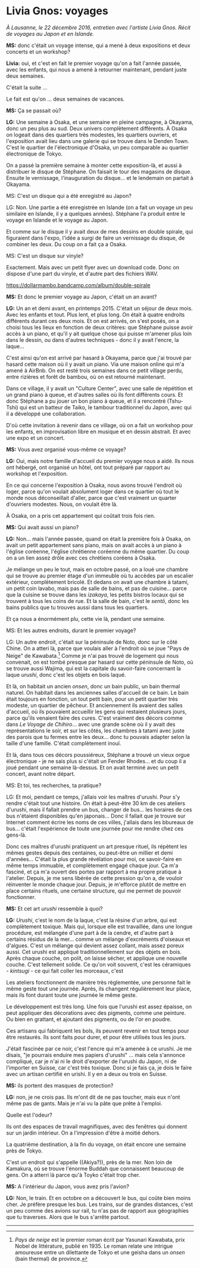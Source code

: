 # Livia Gnos: voyages

*À Lausanne, le 22 décembre 2016, entretien avec l'artiste Livia Gnos. Récit de voyages au Japon et en Islande.*


**MS:** donc c'était un voyage intense, qui a mené à deux expositions et deux concerts et un workshop?

**Livia:** oui, et c'est en fait le premier voyage qu'on a fait l'année passée, avec les enfants, qui nous a amené à retourner maintenant, pendant juste deux semaines.

C'était la suite ... 

Le fait est qu'on ... deux semaines de vacances.

**MS:** Ça se passait où?

**LG:** Une semaine à Osaka, et une semaine en pleine campagne, à Okayama, donc un peu plus au sud. Deux univers complètement différents. À Osaka on logeait dans des quartiers très modestes, les quartiers ouvriers, et l'exposition avait lieu dans une galerie qui se trouve dans le Denden Town. C'est le quartier de l'électronique d'Osaka, un peu comparable au quartier électronique de Tokyo.

On a passé la première semaine à monter cette exposition-là, et aussi à distribuer le disque de Stéphane. On faisait le tour des magasins de disque. Ensuite le vernissage, l'inauguration du disque... et le lendemain on partait à Okayama. 

MS: C'est un disque qui a été enregistré au Japon?

LG: Non. Une partie a été enregistrée en Islande (on a fait un voyage un peu similaire en Islande, il y a quelques années). Stéphane l'a produit entre le voyage en Islande et le voyage au Japon.

Et comme sur le disque il y avait deux de mes dessins en double spirale, qui figuraient dans l'expo, l'idée a surgi de faire un vernissage du disque, de combiner les deux. Du coup on a fait ça a Osaka.

MS: C'est un disque sur vinyle?

Exactement. Mais avec un petit flyer avec un download code. Donc on dispose d'une part du vinyle, et d'autre part des fichiers WAV.

https://dollarmambo.bandcamp.com/album/double-spirale

**MS:** Et donc le premier voyage au Japon, c'était un an avant?

**LG:** Un an et demi avant, en printemps 2015. C'était un séjour de deux mois. Avec les enfants et tout. Plus lent, et plus long. On était à quatre endroits différents durant ces deux mois. Et on est arrivés, on s'est posés, on a choisi tous les lieux en fonction de deux critères: que Stéphane puisse avoir accès à un piano, et qu'il y ait quelque chose qui puisse m'amener plus loin dans le dessin, ou dans d'autres techniques - donc il y avait l'encre, la laque... 

C'est ainsi qu'on est arrivé par hasard à Okayama, parce que j'ai trouvé par hasard cette maison où il y avait un piano. Via une maison online qui m'a amené à AirBnb. On est resté trois semaines dans ce petit village perdu, entre rizières et forêt de bambou, où on est retourné maintenant.

Dans ce village, il y avait un "Culture Center", avec une salle de répétition et un grand piano à queue, et d'autres salles où ils font différents cours. Et donc Stéphane a pu jouer un bon piano à queue, et il a rencontré (Tshu-Tshi) qui est un batteur de Taiko, le tambour traditionnel du Japon, avec qui il a développé une collaboration.

D'où cette invitation à revenir dans ce village, où on a fait un workshop pour les enfants, en improvisation libre en musique et en dessin abstrait. Et avec une expo et un concert.

**MS:** Vous avez organisé vous-même ce voyage?

**LG:** Oui, mais notre famille d'accueil du premier voyage nous a aidé. Ils nous ont hébergé, ont organisé un hôtel, ont tout préparé par rapport au workshop et l'exposition.

En ce qui concerne l'exposition à Osaka, nous avons trouvé l'endroit où loger, parce qu'on voulait absolument loger dans ce quartier où tout le monde nous déconseillait d'aller, parce que c'est vraiment un quarter d'ouvriers modestes. Nous, on voulait être là.

À Osaka, on a pris cet appartement qui coûtait trois fois rien.

**MS:** Qui avait aussi un piano?

**LG:** Non... mais l'année passée, quand on était la première fois à Osaka, on avait un petit appartement sans piano, mais on avait accès à un piano à l'église coréenne, l'église chrétienne coréenne du même quartier. Du coup on a un lien assez drôle avec ces chrétiens coréens à Osaka.

Je mélange un peu le tout, mais en octobre passé, on a loué une chambre qui se trouve au premier étage d'un immeuble où tu accèdes par un escalier extérieur, complètement bricolé. Et dedans on avait une chambre à tatami, un petit coin lavabo, mais pas de salle de bains, et pas de cuisine... parce que la cuisine se trouve dans les *izakaya*, les petits bistros locaux qui se trouvent à tous les coins de rue. Et la salle de bain, c'est le *sentō*, donc les bains publics que tu trouves aussi dans tous les quartiers.

Et ça nous a énormément plu, cette vie là, pendant une semaine.

MS: Et les autres endroits, durant le premier voyage?

LG: Un autre endroit, c'était sur la péninsule de Noto, donc sur le côté Chine. On a atteri là, parce que voulais aller à l'endroit où se joue "Pays de Neige" de Kawabata.[^Kawabata] Comme je n'ai pas trouvé de logement qui nous convenait, on est tombé presque par hasard sur cette péninsule de Noto, où se trouve aussi Wajima, qui est la capitale du savoir-faire concernant la laque *urushi*, donc c'est les objets en bois laqué.

[^Kawabata]: *Pays de neige* est le premier roman écrit par Yasunari Kawabata, prix Nobel de littérature, publié en 1935. Le roman relate une intrigue amoureuse entre un dilettante de Tokyo et une geisha dans un *onsen* (bain thermal) de province.

Et là, on habitait un ancien *onsen*, donc un bain public, un bain thermal naturel. On habitait dans les anciennes salles d'accueil de ce bain. Le bain était toujours en fonction, un tout petit bain, pour un petit quartier très modeste, un quartier de pêcheur. Et anciennement ils avaient des salles d'accueil, où ils pouvaient accueillir les gens qui restaient plusieurs jours, parce qu'ils venaient faire des cures. C'est vraiment des décors comme dans *Le Voyage de Chihiro*... avec une grande scène où il y avait des représentations le soir, et sur les côtés, les chambres à tatami avec juste des parois que tu fermes entre les deux... donc tu pouvais adapter selon la taille d'une famille. C'était complètement inouï.

Et là, dans tous ces décors poussiéreux, Stéphane a trouvé un vieux orgue électronique - je ne sais plus si c'était un Fender Rhodes... et du coup il a joué pendant une semaine là-dessus. Et on avait terminé avec un petit concert, avant notre départ.

MS: Et toi, tes recherches, ta pratique?

LG: Et moi, pendant ce temps, j'allais voir les maîtres d'urushi. Pour s'y rendre c'était tout une histoire. On était à peut-être 30 km de ces ateliers d'urushi, mais il fallait prendre un bus, changer de bus...  les horaires de ces bus n'étaient disponibles qu'en japonais... Donc il fallait que je trouve sur Internet comment écrire les noms de ces villes, j'allais dans les bbureaux de bus... c'était l'expérience de toute une journée pour me rendre chez ces gens-là. 

Donc ces maîtres d'urushi pratiquent un art presque rituel, ils répètent les mêmes gestes depuis des centaines, ou peut-être un millier et demi d'années... C'était la plus grande révélation pour moi, ce savoir-faire en même temps immuable, et complètement engagé chaque jour. Ça m'a fasciné, et ça m'a ouvert des portes par rapport à ma propre pratique à l'atelier. Depuis, je me sens libérée de cette pression qu'on a, de vouloir réinventer le monde chaque jour. Depuis, je m'efforce plutôt de mettre en place certains rituels, une certaine structure, qui me permet de pouvoir fonctionner.

**MS:** Et cet art *urushi* ressemble à quoi?
 
**LG:** *Urushi*, c'est le nom de la laque, c'est la résine d'un arbre, qui est complètement toxique. Mais qui, lorsque elle est travaillée, dans une longue procédure, est mélangée d'une part à de la cendre, et d'autre part à certains résidus de la mer... comme un mélange d'excréments d'oiseaux et d'algues. C'est un mélange qui devient assez collant, mais assez poreux aussi. Cet urushi est appliqué traditionnellement sur des objets en bois. Après chaque couche, on polit, on laisse sécher, et applique une nouvelle couche. C'est tellement solide. Ce qu'on voit souvent, c'est les céramiques - *kintsugi* - ce qui fait coller les morceaux, c'est 

Les ateliers fonctionnent de manière très règlementée, une personne fait le même geste tout une journée. Après, ils changent régulièrement leur place, mais ils font durant toute une journée le même geste.

Le développement est très long. Une fois que l'urushi est assez épaisse, on peut appliquer des décorations avec des pigments, comme une peinture. Ou bien en grattant, et ajoutant des pigments, ou de l'or en poudre. 

Ces artisans qui fabriquent les bols, ils peuvent revenir en tout temps pour être restaurés. Ils sont faits pour durer, et pour être utilisés tous les jours.

J'était fascinée par ce noir, c'est l'encre qui m'a amenée à ce urushi. Je me disais, "je pourrais enduire mes papiers d'urushi" ... mais cela s'annonce compliqué, car je n'ai ni le droit d'exporter de l'urushi du Japon, ni de l'importer en Suisse, car c'est très toxique. Donc si je fais ça, je dois le faire avec un artisan certifié en urishi. Il y en a deux ou trois en Suisse.

**MS:** ils portent des masques de protection?

**LG:** non, je ne crois pas. Ils m'ont dit de ne pas toucher, mais eux n'ont même pas de gants. Mais je n'ai vu la pâte que prête à l'emploi.

Quelle est l'odeur?

Ils ont des espaces de travail magnifiques, avec des fenêtres qui donnent sur un jardin intérieur. On a l'impression d'être à moitié dehors.

La quatrième destination, à la fin du voyage, on était encore une semaine près de Tokyo. 

C'est un endroit qui s'appelle ((Akiya?)), près de la mer. Non loin de Kamakura, où se trouve l'énorme Buddah que connaissent beaucoup de gens. On a atterri là parce qu'à Toyko c'était trop cher.

**MS:** A l'intérieur du Japon, vous avez pris l'avion?

**LG:** Non, le train. Et en octobre on a découvert le bus, qui coûte bien moins cher. Je préfère presque les bus. Les trains, sur de grandes distances, c'est un peu comme des avions sur rail, tu n'as pas de rapport aux géographies que tu traverses. Alors que le bus s'arrête partout.

***
